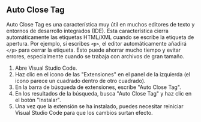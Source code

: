 
## Auto Close Tag

Auto Close Tag es una característica muy útil en muchos editores de texto y entornos de desarrollo integrados (IDE). Esta característica cierra automáticamente las etiquetas HTML/XML cuando se escribe la etiqueta de apertura. Por ejemplo, si escribes `<p>`, el editor automáticamente añadirá `</p>` para cerrar la etiqueta. Esto puede ahorrar mucho tiempo y evitar errores, especialmente cuando se trabaja con archivos de gran tamaño.

1. Abre Visual Studio Code.
2. Haz clic en el icono de las "Extensiones" en el panel de la izquierda (el icono parece un cuadrado dentro de otro cuadrado).
3. En la barra de búsqueda de extensiones, escribe "Auto Close Tag".
4. En los resultados de la búsqueda, busca "Auto Close Tag" y haz clic en el botón "Instalar".
5. Una vez que la extensión se ha instalado, puedes necesitar reiniciar Visual Studio Code para que los cambios surtan efecto.